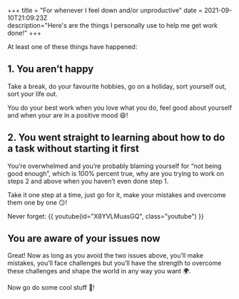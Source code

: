 +++
title = "For whenever I feel down and/or unproductive"
date = 2021-09-10T21:09:23Z  
description="Here's are the things I personally use to help me get work done!"
+++

At least one of these things have happened:

## 1. You aren’t happy

Take a break, do your favourite hobbies, go on a holiday, sort yourself out, sort your life out. 

You do your best work when you love what you do, feel good about yourself and when your are in a positive mood 😄!

## 2. You went straight to learning about how to do a task without starting it first

You’re overwhelmed and you’re probably blaming yourself for “not being good enough”, which is 100% percent true, why are you trying to work on steps 2 and above when you haven’t even done step 1.

Take it one step at a time, just go for it, make your mistakes and overcome them one by one 😏!

Never forget:
{{ youtube(id="X8YVLMuasGQ", class="youtube") }}

## You are aware of your issues now

Great! Now as long as you avoid the two issues above, you’ll make mistakes, you’ll face challenges but you’ll have the strength to overcome these challenges and shape the world in any way you want 🌍.

Now go do some cool stuff 👋!
